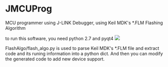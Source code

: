 # JMCUProg
 MCU programmer using J-LINK Debugger, using Keil MDK's *.FLM Flashing Algorithm
 
to run this software, you need python 2.7 and pyqt4
![](https://github.com/XIVN1987/JMCUProgFast/blob/master/%E6%88%AA%E5%9B%BE.jpg)

FlashAlgo/flash_algo.py is used to parse Keil MDK's *.FLM file and extract code and its runing information into a python dict. And then you can modify the generated code to add new device support.
